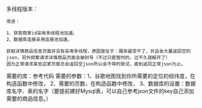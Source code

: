 多线程版本：

    改进：
    
    1、获取商家id采用多线程池加速。
    2、数据库连接采用连接池加速。
    
    获取详情商品信息页面并没有采用多线程，原因是在于：服务器受不了，并且会大量返回空的json，另外频繁请求详情商品页面会被封号（不过只是暂时的，过不久就解开了）
    因为正常请求某些店家页面总会返回空json所以会不停的尝试，直到返回正常json为止。
  
 需要的库：参考代码
 需要的参数：1、谷歌地图找到你所需要的定位的经纬度，在构造函数中修改，
            2、需要的页数，在构造函数中修改，
            3、数据库的设置：数据库名字、表的名字（要提前建好Mysql表，可以自己参考json文件的key自己添加需要的商品信息。）
    
    
